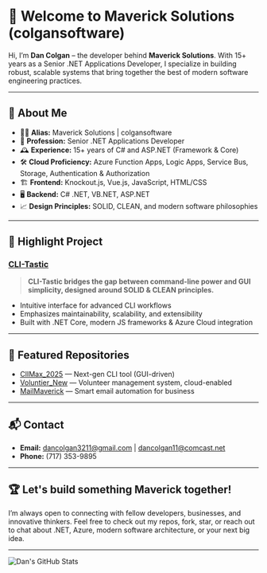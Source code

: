 # 👋 Welcome to Maverick Solutions (colgansoftware)

Hi, I’m **Dan Colgan** – the developer behind **Maverick Solutions**. With 15+ years as a Senior .NET Applications Developer, I specialize in building robust, scalable systems that bring together the best of modern software engineering practices.

---

## 🚀 About Me

- 🧑‍💻 **Alias:** Maverick Solutions | colgansoftware
- 💼 **Profession:** Senior .NET Applications Developer
- 🕰️ **Experience:** 15+ years of C# and ASP.NET (Framework & Core)
- 🛠️ **Cloud Proficiency:** Azure Function Apps, Logic Apps, Service Bus, Storage, Authentication & Authorization
- 🏗️ **Frontend:** Knockout.js, Vue.js, JavaScript, HTML/CSS
- 🖥️ **Backend:** C# .NET, VB.NET, ASP.NET
- 📈 **Design Principles:** SOLID, CLEAN, and modern software philosophies

---

## 🌟 Highlight Project

### [CLI-Tastic](https://github.com/colgansoftware/ClIMax_2025)
> **CLI-Tastic bridges the gap between command-line power and GUI simplicity, designed around SOLID & CLEAN principles.**

- Intuitive interface for advanced CLI workflows
- Emphasizes maintainability, scalability, and extensibility
- Built with .NET Core, modern JS frameworks & Azure Cloud integration

---

## 📂 Featured Repositories

- [ClIMax_2025](https://github.com/colgansoftware/ClIMax_2025) — Next-gen CLI tool (GUI-driven)
- [Voluntier_New](https://github.com/colgansoftware/Voluntier_New) — Volunteer management system, cloud-enabled
- [MailMaverick](https://github.com/colgansoftware/MailMaverick) — Smart email automation for business

---

## 📬 Contact

- **Email:** dancolgan3211@gmail.com | dancolgan11@comcast.net
- **Phone:** (717) 353-9895

---

## 🏆 Let's build something Maverick together!

I’m always open to connecting with fellow developers, businesses, and innovative thinkers. Feel free to check out my repos, fork, star, or reach out to chat about .NET, Azure, modern software architecture, or your next big idea.

---

![Dan's GitHub Stats](https://github-readme-stats.vercel.app/api?username=colgansoftware&show_icons=true&theme=radical)
